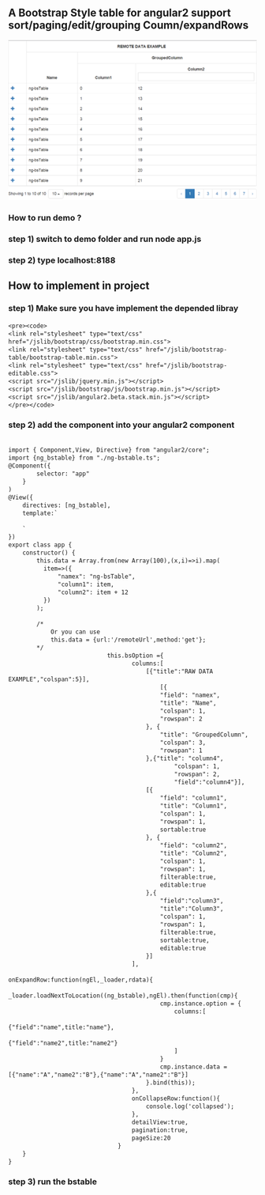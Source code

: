 ## A Bootstrap Style table for angular2 support sort/paging/edit/grouping Coumn/expandRows
<img src="bootstrapTable.PNG"></img>
### How to run demo ?

###  step 1) switch to demo folder and run node app.js

###  step 2) type localhost:8188



## How to implement in project



### step 1) Make sure you have implement the depended libray
    <pre><code>
    <link rel="stylesheet" type="text/css" href="/jslib/bootstrap/css/bootstrap.min.css">
    <link rel="stylesheet" type="text/css" href="/jslib/bootstrap-table/bootstrap-table.min.css">
    <link rel="stylesheet" type="text/css" href="/jslib/bootstrap-editable.css">
    <script src="/jslib/jquery.min.js"></script>
    <script src="/jslib/bootstrap/js/bootstrap.min.js"></script>
    <script src="/jslib/angular2.beta.stack.min.js"></script>
    </pre></code>

### step 2) add the component into your angular2 component
 <pre><code>
import { Component,View, Directive} from "angular2/core";
import {ng_bstable} from "./ng-bstable.ts";
@Component({
        selector: "app"
    }
)
@View({
    directives: [ng_bstable],
    template:`
        <ng_bstable [option]="bsOption" [data]="data"></ng_bstable>
    `
})
export class app {
    constructor() {
        this.data = Array.from(new Array(100),(x,i)=>i).map(
          item=>({
              "namex": "ng-bsTable",
              "column1": item,
              "column2": item + 12
          })
        );

        /*
            Or you can use
            this.data = {url:'/remoteUrl',method:'get'};
        */
                            this.bsOption ={
                                   columns:[
                                       [{"title":"RAW DATA EXAMPLE","colspan":5}],
                                           [{
                                           "field": "namex",
                                           "title": "Name",
                                           "colspan": 1,
                                           "rowspan": 2
                                       }, {
                                           "title": "GroupedColumn",
                                           "colspan": 3,
                                           "rowspan": 1
                                       },{"title": "column4",
                                               "colspan": 1,
                                               "rowspan": 2,
                                               "field":"column4"}],
                                       [{
                                           "field": "column1",
                                           "title": "Column1",
                                           "colspan": 1,
                                           "rowspan": 1,
                                           sortable:true
                                       }, {
                                           "field": "column2",
                                           "title": "Column2",
                                           "colspan": 1,
                                           "rowspan": 1,
                                           filterable:true,
                                           editable:true
                                       },{
                                           "field":"column3",
                                           "title":"Column3",
                                           "colspan": 1,
                                           "rowspan": 1,
                                           filterable:true,
                                           sortable:true,
                                           editable:true
                                       }]
                                   ],
                                   onExpandRow:function(ngEl,_loader,rdata){
                                       _loader.loadNextToLocation((<Type>ng_bstable),ngEl).then(function(cmp){
                                           cmp.instance.option = {
                                               columns:[
                                                   {"field":"name",title:"name"},
                                                   {"field":"name2",title:"name2"}
                                               ]
                                           }
                                           cmp.instance.data = [{"name":"A","name2":"B"},{"name":"A","name2":"B"}]
                                       }.bind(this));
                                   },
                                   onCollapseRow:function(){
                                       console.log('collapsed');
                                   },
                                   detailView:true,
                                   pagination:true,
                                   pageSize:20
                               }
    }
}
</code></pre>

### step 3) run the bstable
